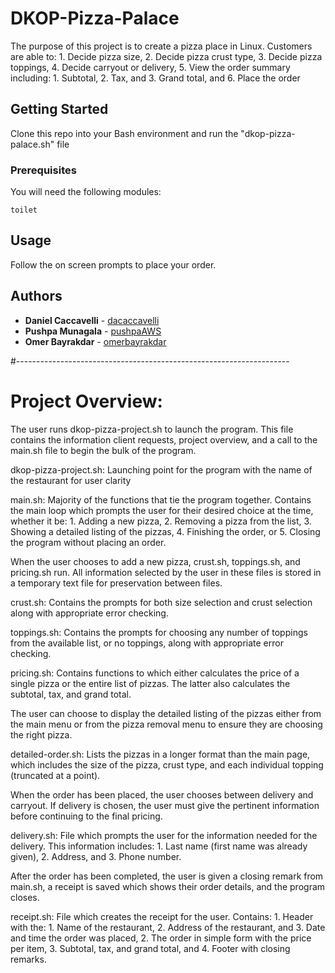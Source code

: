 # DKOP-Pizza-Palace

The purpose of this project is to create a pizza place in Linux.
  Customers are able to:
      1. Decide pizza size,
      2. Decide pizza crust type,
      3. Decide pizza toppings,
      4. Decide carryout or delivery,
      5. View the order summary including:
          1. Subtotal,
          2. Tax, and
          3. Grand total, and
      6. Place the order

## Getting Started

Clone this repo into your Bash environment and run the "dkop-pizza-palace.sh" file

### Prerequisites

You will need the following modules:

```
toilet
```
## Usage

Follow the on screen prompts to place your order.

## Authors

* **Daniel Caccavelli** - [dacaccavelli](https://github.com/dacaccavelli)
* **Pushpa Munagala** - [pushpaAWS](https://github.com/pushpaAWS)
* **Omer Bayrakdar** - [omerbayrakdar](https://github.com/omerbayrakdar)

#--------------------------------------------------------------------
# Project Overview:

The user runs dkop-pizza-project.sh to launch the program. This file contains
  the information client requests, project overview, and
	a call to the main.sh file to begin the bulk of the program.

dkop-pizza-project.sh: Launching point for the program with
	the name of the restaurant for user clarity

main.sh: Majority of the functions that tie the program together.
	 Contains the main loop which prompts the user for their
	 desired choice at the time, whether it be:
			1. Adding a new pizza,
			2. Removing a pizza from the list,
			3. Showing a detailed listing of the pizzas,
			4. Finishing the order, or
			5. Closing the program without placing an order.

When the user chooses to add a new pizza, crust.sh, toppings.sh, and pricing.sh run.
	All information selected by the user in these files is stored in a
	temporary text file for preservation between files.

crust.sh: Contains the prompts for both size selection and crust selection along with
	appropriate error checking.

toppings.sh: Contains the prompts for choosing any number of toppings from the available
	list, or no toppings, along with appropriate error checking.

pricing.sh: Contains functions to which either calculates the price of a single pizza
	or the entire list of pizzas. The latter also calculates the subtotal, tax, and
	grand total.

The user can choose to display the detailed listing of the pizzas either from the main
	menu or from the pizza removal menu to ensure they are choosing the right pizza.

detailed-order.sh: Lists the pizzas in a longer format than the main page, which includes
	the size of the pizza, crust type, and each individual topping (truncated at a point).

When the order has been placed, the user chooses between delivery and carryout. If delivery
	is chosen, the user must give the pertinent information before continuing to the final
	pricing.

delivery.sh: File which prompts the user for the information needed for the delivery.
	This information includes:
		1. Last name (first name was already given),
		2. Address, and
		3. Phone number.

After the order has been completed, the user is given a closing remark from main.sh,
	a receipt is saved which shows their order details, and the program closes.

receipt.sh: File which creates the receipt for the user.
	Contains:
		1. Header with the:
			1. Name of the restaurant,
			2. Address of the restaurant, and
			3. Date and time the order was placed,
		2. The order in simple form with the price per item,
		3. Subtotal, tax, and grand total, and
		4. Footer with closing remarks.
